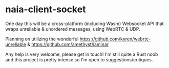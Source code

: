# naia-client-socket

One day this will be a cross-platform (including Wasm) Websocket API that wraps unreliable & unordered messages, using WebRTC & UDP.

Planning on utilizing the wonderful https://github.com/kyren/webrtc-unreliable & https://github.com/amethyst/laminar

Any help is very welcome, please get in touch! I'm still quite a Rust noob and this project is pretty intense so I'm open to suggestions/critiques.